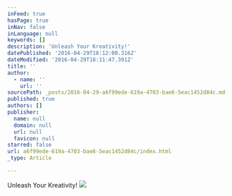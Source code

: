 ```yaml
---
inFeed: true
hasPage: true
inNav: false
inLanguage: null
keywords: []
description: 'Unleash Your Kreativity!'
datePublished: '2016-04-29T18:12:00.316Z'
dateModified: '2016-04-29T18:11:47.391Z'
title: ''
author:
  - name: ''
    url: ''
sourcePath: _posts/2016-04-29-a6f99ede-619a-4703-bae6-5eac1452d84c.md
published: true
authors: []
publisher:
  name: null
  domain: null
  url: null
  favicon: null
starred: false
url: a6f99ede-619a-4703-bae6-5eac1452d84c/index.html
_type: Article

---
```

Unleash Your Kreativity!
![](https://s3-us-west-2.amazonaws.com/the-grid-img/p/edac54c22dbb38b7b15471c2262703cebf9182e5.jpg)